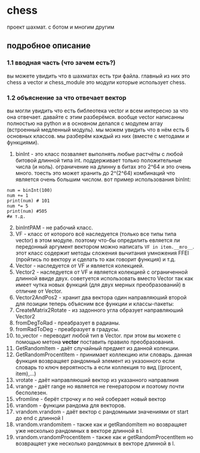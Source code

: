 # chess
проект шахмат. с ботом и многим другим
## подробное описание
### 1.1 вводная часть (что зачем есть?)
вы можете увидить что в шахматах есть три файла. главный из них это chess а vector и chess_module это модули которые использует chess.
### 1.2 объяснение за что отвечает вектор
вы могли увидить что есть библеотека vector и всем интересно за что она отвечает.
давайте с этим разберёмся. вообще vector написанны полностью на python и в основном делался с модулем array (встроенный медленный модуль). мы можем увидить что в нём есть 6 основных классов. мы разберём каждый из них (вместе с методами и функциями).
1. binInt - это класс позваляет выполнять любые растчёты с любой битовой длинной типа int. поддерживает только положительные числа (и ноль). ограничение на длинну в битах это 2^64 и это очень много. тоесть это может хранить до 2^(2^64) комбинаций что является очень большим числом. вот пример использования binInt:
```
num = binInt(100)
num += 1
print(num) # 101
num *= 5
print(num) #505
#и т.д.
```
2. binIntPAM - не рабочий класс.
3. VF - класс от которого всё наследуется (только все типы типа vector) в этом модуле. поэтому что-бы опредилить евляется ли передонный аргумент вектором можно написать ```VF in item.__mro__```. этот класс содержит методы сложения вычитания умножения FFEI (пройтись по вектору и сделать то как говорит функция) и т.д.
4. Vector - наследуется от VF и является колекцией.
5. Vector2 - наследуется от VF и является колекцией с ограниченной длинной ввиде двух. советуется использовать вместо Vector так как имеет чутка новых функций (для двух мерных преобразований) в отличие от Vector.
6. Vector2AndPos2 - хранит два вектора один направляюший второй для позиции
теперь объясним все функции и классы-пакеты:
1. CreateMatrix2Rotate - из задонного угла образует направляюший Vector2
2. fromDegToRad - преабразует в радианы.
3. fromRadToDeg - преабразует в градусы.
4. to_vector - переводит любой тип в Vector. при этом вы можете с помощью метона __vector__ поставить правило преобразования.
5. GetRandomItem - даёт случайный предмет из данной колекции.
6. GetRandomProcentItem - принимает коллекцию или словарь. данная функция возвращяет рандомный элемент из указонного если словарь то ключ вероятность а если коллекция то вид ((procent, item),...)
7. vrotate - даёт направляюший вектор из указанного направлния
8. vrange - даёт range но является не генератором и поэтому почти бесполезен.
9. vfromline - берёт строчку и по ней соберает новый вектор
10. vrandom - функции рандома для векторов.
11. vrandom.vrandom - даёт вектор с рандомными значениями от start до end с длинной l
12. vrandom.vrandomitem - также как и getRandomItem но возвращяет уже несколько рандомных в векторе длинной в l.
13. vrandom.vrandomProcentitem - также как и getRandomProcentItem но возвращяет уже несколько рандомных в векторе длинной в l.
